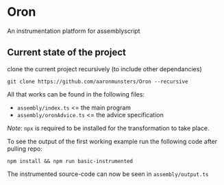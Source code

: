 # Oron

An instrumentation platform for assemblyscript

## Current state of the project

clone the current project recursively (to include other dependancies)

```
git clone https://github.com/aaronmunsters/Oron --recursive
```

All that works can be found in the following files:

- `assembly/index.ts` <= the main program
- `assembly/oronAdvice.ts` <= the advice specification

_Note_: `npx` is required to be installed for the transformation to take place.

To see the output of the first working example run the following code after pulling repo:

```
npm install && npm run basic-instrumented
```

The instrumented source-code can now be seen in `assembly/output.ts`
